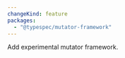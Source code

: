 ```yaml
---
changeKind: feature
packages:
  - "@typespec/mutator-framework"
---
```


Add experimental mutator framework.